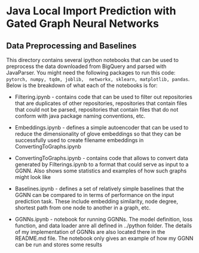 # Java Local Import Prediction with Gated Graph Neural Networks

## Data Preprocessing and Baselines

This directory contains several ipython notebooks that can be used to preprocess 
the data downloaded from BigQuery and parsed with JavaParser. You might need 
the following packages to run this code: `pytorch, numpy, tqdm, joblib, 
networkx, sklearn, matplotlib, pandas`. Below is the breakdown of what each of 
the notebooks is for:

- Filtering.ipynb - contains code that can be used to filter out repositories 
that are duplicates of other repositories, repositories that contain files that
could not be parsed, repositories that contain files that do not conform with 
java package naming conventions, etc. 

- Embeddings.ipynb - defines a simple autoencoder that can be used to reduce the
 dimensionality of glove embeddings so that they can be successfully used to
 create filename embeddings in ConvertingToGraphs.ipynb

- ConvertingToGraphs.ipynb - contains code that allows to convert data generated
 by Filterings.ipynb to a format that could serve as input to a GGNN. Also shows
 some statistics and examples of how such graphs might look like
 
- Baselines.ipynb - defines a set of relatively simple baselines that the GGNN
 can be compared to in terms of performance on the input prediction task. These
 include embedding similarity, node degree, shortest path from one node to 
 another in a graph, etc.
 
- GGNNs.ipynb - notebook for running GGNNs. The model definition, loss function,
and data loader anre all defined in ../python folder. The details of my
implementation of GGNNs are also located there in the README.md file. 
The notebook only gives an example of how my GGNN can be run and stores some
results